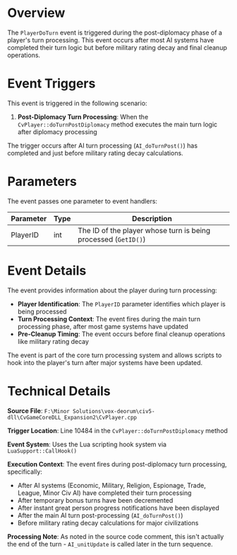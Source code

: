 # Overview

The `PlayerDoTurn` event is triggered during the post-diplomacy phase of a player's turn processing. This event occurs after most AI systems have completed their turn logic but before military rating decay and final cleanup operations.

# Event Triggers

This event is triggered in the following scenario:

1. **Post-Diplomacy Turn Processing**: When the `CvPlayer::doTurnPostDiplomacy` method executes the main turn logic after diplomacy processing

The trigger occurs after AI turn processing (`AI_doTurnPost()`) has completed and just before military rating decay calculations.

# Parameters

The event passes one parameter to event handlers:

| Parameter | Type | Description |
|-----------|------|-------------|
| PlayerID | int | The ID of the player whose turn is being processed (`GetID()`) |

# Event Details

The event provides information about the player during turn processing:

- **Player Identification**: The `PlayerID` parameter identifies which player is being processed
- **Turn Processing Context**: The event fires during the main turn processing phase, after most game systems have updated
- **Pre-Cleanup Timing**: The event occurs before final cleanup operations like military rating decay

The event is part of the core turn processing system and allows scripts to hook into the player's turn after major systems have been updated.

# Technical Details

**Source File**: `F:\Minor Solutions\vox-deorum\civ5-dll\CvGameCoreDLL_Expansion2\CvPlayer.cpp`

**Trigger Location**: Line 10484 in the `CvPlayer::doTurnPostDiplomacy` method

**Event System**: Uses the Lua scripting hook system via `LuaSupport::CallHook()`

**Execution Context**: The event fires during post-diplomacy turn processing, specifically:
- After AI systems (Economic, Military, Religion, Espionage, Trade, League, Minor Civ AI) have completed their turn processing
- After temporary bonus turns have been decremented
- After instant great person progress notifications have been displayed
- After the main AI turn post-processing (`AI_doTurnPost()`)
- Before military rating decay calculations for major civilizations

**Processing Note**: As noted in the source code comment, this isn't actually the end of the turn - `AI_unitUpdate` is called later in the turn sequence.
